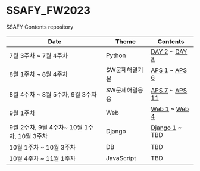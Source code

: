 # SSAFY_FW2023

SSAFY Contents repository 

|Date|Theme|Contents|
|---|---|----|
|7월 3주차 ~ 7월 4주차|Python|[DAY 2](https://github.com/yamuzin-oksusu/SSAFY_FW2023/blob/master/python_ws_2.md) ~ [DAY 8](https://github.com/yamuzin-oksusu/SSAFY_FW2023/blob/master/python_ws_8.md)|
|8월 1주차 ~ 8월 4주차|SW문제해결기본|[APS 1](https://github.com/yamuzin-oksusu/SSAFY_FW2023/blob/master/APS_ws_1.md) ~ [APS 6](https://github.com/yamuzin-oksusu/SSAFY_FW2023/blob/master/APS_ws_6.md)|
|8월 4주차 ~ 8월 5주차, 9월 3주차|SW문제해결응용|[APS 7](https://github.com/yamuzin-oksusu/SSAFY_FW2023/blob/master/APS_ws_7.md) ~ [APS 11](https://github.com/yamuzin-oksusu/SSAFY_FW2023/blob/master/APS_ws_11.md)|
|9월 1주차|Web|[Web 1](https://github.com/yamuzin-oksusu/SSAFY_FW2023/blob/master/Web_ws_1.md) ~ [Web 4](https://github.com/yamuzin-oksusu/SSAFY_FW2023/blob/master/Web_ws_4.md)|
|9월 2주차, 9월 4주차~ 10월 1주차, 10월 3주차|Django|[Django 1](https://github.com/yamuzin-oksusu/SSAFY_FW2023/blob/master/Django_ws_01.md) ~ TBD|
|10월 1주차 ~ 10월 3주차|DB|TBD|
|10월 4주차 ~ 11월 1주차 |JavaScript|TBD|

